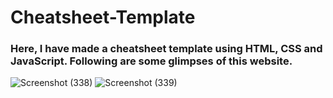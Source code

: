 # Cheatsheet-Template
### Here, I have made a cheatsheet template using HTML, CSS and JavaScript. Following are some glimpses of this website.
![Screenshot (338)](https://github.com/abhrajit2004/Cheatsheet-Template/assets/116187246/1db3b49a-9e55-45a4-b8f8-df5f69ff08a4)
![Screenshot (339)](https://github.com/abhrajit2004/Cheatsheet-Template/assets/116187246/825ee5a4-11d2-4a10-98f5-cda0b11f9e01)
